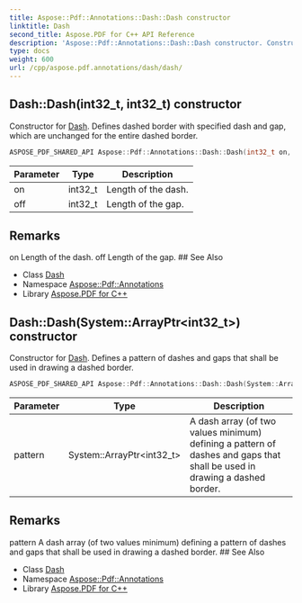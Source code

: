```yaml
---
title: Aspose::Pdf::Annotations::Dash::Dash constructor
linktitle: Dash
second_title: Aspose.PDF for C++ API Reference
description: 'Aspose::Pdf::Annotations::Dash::Dash constructor. Constructor for Dash. Defines dashed border with specified dash and gap, which are unchanged for the entire dashed border in C++.'
type: docs
weight: 600
url: /cpp/aspose.pdf.annotations/dash/dash/
---
```

## Dash::Dash(int32_t, int32_t) constructor


Constructor for [Dash](../). Defines dashed border with specified dash and gap, which are unchanged for the entire dashed border.

```cpp
ASPOSE_PDF_SHARED_API Aspose::Pdf::Annotations::Dash::Dash(int32_t on, int32_t off)
```


| Parameter | Type | Description |
| --- | --- | --- |
| on | int32_t | Length of the dash. |
| off | int32_t | Length of the gap. |
## Remarks


<parameterlist kind="param">
  <parameteritem>
    <parameternamelist>
      <parametername>on</parametername>
    </parameternamelist>
    <parameterdescription>
      <para>Length of the dash.</para>
    </parameterdescription>
  </parameteritem>
  <parameteritem>
    <parameternamelist>
      <parametername>off</parametername>
    </parameternamelist>
    <parameterdescription>
      <para>Length of the gap.</para>
    </parameterdescription>
  </parameteritem>
</parameterlist>
## See Also

* Class [Dash](../)
* Namespace [Aspose::Pdf::Annotations](../../)
* Library [Aspose.PDF for C++](../../../)
## Dash::Dash(System::ArrayPtr\<int32_t\>) constructor


Constructor for [Dash](../). Defines a pattern of dashes and gaps that shall be used in drawing a dashed border.

```cpp
ASPOSE_PDF_SHARED_API Aspose::Pdf::Annotations::Dash::Dash(System::ArrayPtr<int32_t> pattern)
```


| Parameter | Type | Description |
| --- | --- | --- |
| pattern | System::ArrayPtr\<int32_t\> | A dash array (of two values minimum) defining a pattern of dashes and gaps that shall be used in drawing a dashed border. |
## Remarks


<parameterlist kind="param">
  <parameteritem>
    <parameternamelist>
      <parametername>pattern</parametername>
    </parameternamelist>
    <parameterdescription>
      <para>A dash array (of two values minimum) defining a pattern of dashes and gaps that shall be used in drawing a dashed border.</para>
    </parameterdescription>
  </parameteritem>
</parameterlist>
## See Also

* Class [Dash](../)
* Namespace [Aspose::Pdf::Annotations](../../)
* Library [Aspose.PDF for C++](../../../)

